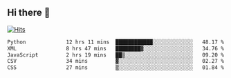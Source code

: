 ## Hi there 👋

<!--
**alihaqberdi/alihaqberdi** is a ✨ _special_ ✨ repository because its `README.md` (this file) appears on your GitHub profile.

Here are some ideas to get you started:

- 🔭 I’m currently working on ...
- 🌱 I’m currently learning ...
- 👯 I’m looking to collaborate on ...
- 🤔 I’m looking for help with ...
- 💬 Ask me about ...
- 📫 How to reach me: ...
- 😄 Pronouns: ...
- ⚡ Fun fact: ...
-->

[![Hits](https://hits.sh/github.com/alihaqberdi.svg)](https://hits.sh/github.com/alihaqberdi/)

<!--START_SECTION:waka-->

```txt
Python             12 hrs 11 mins  ████████████░░░░░░░░░░░░░   48.17 %
XML                8 hrs 47 mins   ████████▓░░░░░░░░░░░░░░░░   34.76 %
JavaScript         2 hrs 19 mins   ██▒░░░░░░░░░░░░░░░░░░░░░░   09.20 %
CSV                34 mins         ▓░░░░░░░░░░░░░░░░░░░░░░░░   02.27 %
CSS                27 mins         ▒░░░░░░░░░░░░░░░░░░░░░░░░   01.84 %
```

<!--END_SECTION:waka-->
